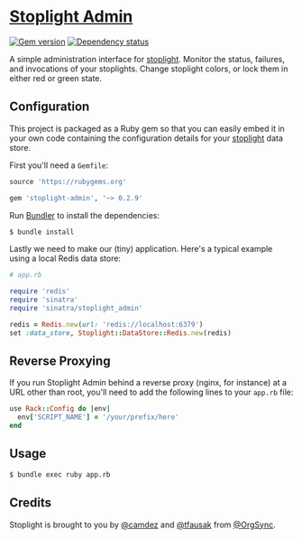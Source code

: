 # [Stoplight Admin][1]

[![Gem version][7]][8]
[![Dependency status][9]][10]

A simple administration interface for [stoplight][2].  Monitor the
status, failures, and invocations of your stoplights.  Change
stoplight colors, or lock them in either red or green state.

## Configuration

This project is packaged as a Ruby gem so that you can easily embed it
in your own code containing the configuration details for your
[stoplight][2] data store.

First you'll need a `Gemfile`:

``` rb
source 'https://rubygems.org'

gem 'stoplight-admin', '~> 0.2.9'
```

Run [Bundler][3] to install the dependencies:

``` sh
$ bundle install
```

Lastly we need to make our (tiny) application. Here's a typical
example using a local Redis data store:

``` rb
# app.rb

require 'redis'
require 'sinatra'
require 'sinatra/stoplight_admin'

redis = Redis.new(url: 'redis://localhost:6379')
set :data_store, Stoplight::DataStore::Redis.new(redis)
```

## Reverse Proxying

If you run Stoplight Admin behind a reverse proxy (nginx, for
instance) at a URL other than root, you'll need to add the following
lines to your `app.rb` file:

``` rb
use Rack::Config do |env|
  env['SCRIPT_NAME'] = '/your/prefix/here'
end
```

## Usage

``` sh
$ bundle exec ruby app.rb
```

## Credits

Stoplight is brought to you by [@camdez][4] and [@tfausak][5] from
[@OrgSync][6].

[1]: https://github.com/orgsync/stoplight-admin
[2]: https://github.com/orgsync/stoplight
[3]: http://bundler.io
[4]: https://github.com/camdez
[5]: https://github.com/tfausak
[6]: https://github.com/OrgSync
[7]: https://badge.fury.io/rb/stoplight-admin.svg
[8]: https://rubygems.org/gems/stoplight-admin
[9]: https://gemnasium.com/orgsync/stoplight-admin.svg
[10]: https://gemnasium.com/orgsync/stoplight-admin
